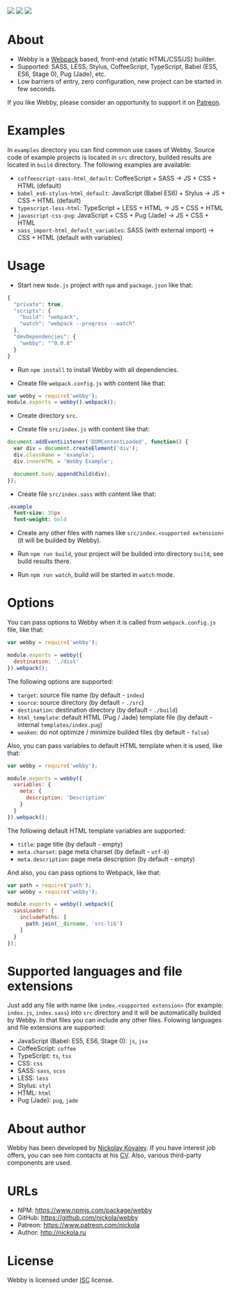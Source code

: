 <a href="https://www.npmjs.com/package/webby" title="View on NPM"><img src="https://img.shields.io/npm/v/webby.svg"></a>
<a href="https://www.npmjs.com/package/webby" title="View on NPM"><img src="https://img.shields.io/npm/dm/webby.svg"></a>
<a href="https://www.patreon.com/nickola" title="Donate using Patreon"><img src="https://img.shields.io/badge/patreon-donate-green.svg"></a>

# About

 - Webby is a [Webpack](https://webpack.github.io) based, front-end (static HTML/CSS/JS) builder.
 - Supported: SASS, LESS, Stylus, CoffeeScript, TypeScript, Babel (ES5, ES6, Stage 0), Pug (Jade), etc.
 - Low barriers of entry, zero configuration, new project can be started in few seconds.

If you like Webby, please consider an opportunity to support it on [Patreon](https://www.patreon.com/nickola).

# Examples

In `examples` directory you can find common use cases of Webby.
Source code of example projects is located in `src` directory, builded results are located in `build` directory.
The following examples are available:

 - `coffeescript-sass-html_default`: CoffeeScript + SASS -> JS + CSS + HTML (default)
 - `babel_es6-stylus-html_default`: JavaScript (Babel ES6) + Stylus -> JS + CSS + HTML (default)
 - `typescript-less-html`: TypeScript + LESS + HTML -> JS + CSS + HTML
 - `javascript-css-pug`: JavaScript + CSS + Pug (Jade) -> JS + CSS + HTML
 - `sass_import-html_default_variables`: SASS (with external import) -> CSS + HTML (default with variables)

# Usage

 - Start new `Node.js` project with `npm` and `package.json` like that:

```javascript
{
  "private": true,
  "scripts": {
    "build": "webpack",
    "watch": "webpack --progress --watch"
  },
  "devDependencies": {
    "webby": "^0.0.8"
  }
}
```

 - Run `npm install` to install Webby with all dependencies.

 - Create file `webpack.config.js` with content like that:

```javascript
var webby = require('webby');
module.exports = webby().webpack();
```

 - Create directory `src`.

 - Create file `src/index.js` with content like that:

```javascript
document.addEventListener('DOMContentLoaded', function() {
  var div = document.createElement('div');
  div.className = 'example';
  div.innerHTML = 'Webby Example';

  document.body.appendChild(div);
});
```

- Create file `src/index.sass` with content like that:

```sass
.example
  font-size: 35px
  font-weight: bold
```

 - Create any other files with names like `src/index.<supported extension>` (it will be builded by Webby).

 - Run `npm run build`, your project will be builded into directory `build`, see build results there.

 - Run `npm run watch`, build will be started in `watch` mode.

# Options

You can pass options to Webby when it is called from `webpack.config.js` file, like that:
```javascript
var webby = require('webby');

module.exports = webby({
  destination: './dist'
}).webpack();
```

The following options are supported:
  - `target`: source file name (by default - `index`)
  - `source`: source directory  (by default - `./src`)
  - `destination`: destination directory (by default - `./build`)
  - `html_template`: default HTML (Pug / Jade) template file (by default - internal `templates/index.pug`)
  - `weaken`: do not optimize / minimize builded files (by default - `false`)

Also, you can pass variables to default HTML template when it is used, like that:
```javascript
var webby = require('webby');

module.exports = webby({
  variables: {
    meta: {
      description: 'Description'
    }
  }
}).webpack();
```

The following default HTML template variables are supported:
  - `title`: page title (by default - empty)
  - `meta.charset`: page meta charset (by default - `utf-8`)
  - `meta.description`: page meta description (by default - empty)

And also, you can pass options to Webpack, like that:
```javascript
var path = require('path');
var webby = require('webby');

module.exports = webby().webpack({
  sassLoader: {
    includePaths: [
      path.join(__dirname, 'src-lib')
    ]
  }
});
```

# Supported languages and file extensions

Just add any file with name like `index.<supported extension>` (for example: `index.js`, `index.sass`) into `src` directory
and it will be automatically builded by Webby. In that files you can include any other files.
Folowing languages and file extensions are supported:

 - JavaScript (Babel: ES5, ES6, Stage 0): `js`, `jsx`
 - CoffeeScript: `coffee`
 - TypeScript: `ts`, `tsx`
 - CSS: `css`
 - SASS: `sass`, `scss`
 - LESS: `less`
 - Stylus: `styl`
 - HTML: `html`
 - Pug (Jade): `pug`, `jade`

# About author

Webby has been developed by [Nickolay Kovalev](http://nickola.ru).
If you have interest job offers, you can see him contacts at his [CV](http://cv.nickola.ru).
Also, various third-party components are used.

# URLs

  - NPM: https://www.npmjs.com/package/webby
  - GitHub: https://github.com/nickola/webby
  - Patreon: https://www.patreon.com/nickola
  - Author: http://nickola.ru

# License

Webby is licensed under [ISC](https://en.wikipedia.org/wiki/ISC_license) license.
